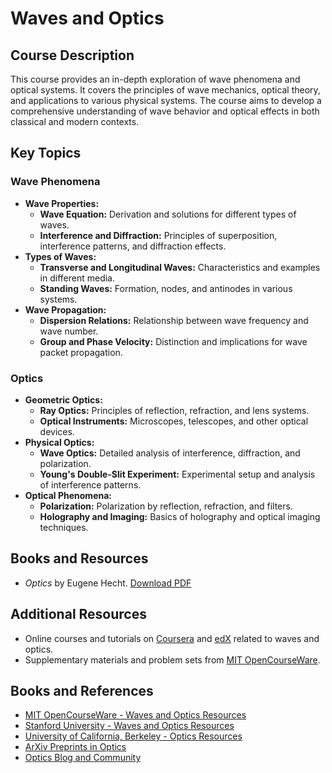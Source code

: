 # Waves and Optics

## Course Description

This course provides an in-depth exploration of wave phenomena and optical systems. It covers the principles of wave mechanics, optical theory, and applications to various physical systems. The course aims to develop a comprehensive understanding of wave behavior and optical effects in both classical and modern contexts.

## Key Topics

### Wave Phenomena
- **Wave Properties:**
  - **Wave Equation:** Derivation and solutions for different types of waves.
  - **Interference and Diffraction:** Principles of superposition, interference patterns, and diffraction effects.
- **Types of Waves:**
  - **Transverse and Longitudinal Waves:** Characteristics and examples in different media.
  - **Standing Waves:** Formation, nodes, and antinodes in various systems.
- **Wave Propagation:**
  - **Dispersion Relations:** Relationship between wave frequency and wave number.
  - **Group and Phase Velocity:** Distinction and implications for wave packet propagation.

### Optics
- **Geometric Optics:**
  - **Ray Optics:** Principles of reflection, refraction, and lens systems.
  - **Optical Instruments:** Microscopes, telescopes, and other optical devices.
- **Physical Optics:**
  - **Wave Optics:** Detailed analysis of interference, diffraction, and polarization.
  - **Young's Double-Slit Experiment:** Experimental setup and analysis of interference patterns.
- **Optical Phenomena:**
  - **Polarization:** Polarization by reflection, refraction, and filters.
  - **Holography and Imaging:** Basics of holography and optical imaging techniques.

## Books and Resources
- *Optics* by Eugene Hecht. [Download PDF](https://emineter.wordpress.com/wp-content/uploads/2020/04/hecht-optics-5ed.pdf)

## Additional Resources
- Online courses and tutorials on [Coursera](https://www.coursera.org) and [edX](https://www.edx.org) related to waves and optics.
- Supplementary materials and problem sets from [MIT OpenCourseWare](https://ocw.mit.edu/courses/physics/).

## Books and References
- [MIT OpenCourseWare - Waves and Optics Resources](https://ocw.mit.edu/courses/physics/)
- [Stanford University - Waves and Optics Resources](https://physics.stanford.edu/)
- [University of California, Berkeley - Optics Resources](https://www.physics.berkeley.edu)
- [ArXiv Preprints in Optics](https://arxiv.org/archive/physics.optics)
- [Optics Blog and Community](https://www.opticscommunity.com)
